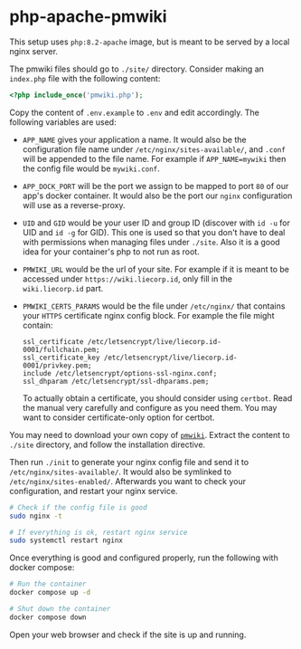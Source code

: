 # php-apache-pmwiki

This setup uses `php:8.2-apache` image, but is meant to be served by a local nginx server.

The pmwiki files should go to `./site/` directory.
Consider making an `index.php` file with the following content:

```php
<?php include_once('pmwiki.php');
```

Copy the content of `.env.example` to `.env` and edit accordingly.
The following variables are used:

- `APP_NAME` gives your application a name.
  It would also be the configuration file name under `/etc/nginx/sites-available/`, and `.conf` will be appended to the file name.
  For example if `APP_NAME=mywiki` then the config file would be `mywiki.conf`.
- `APP_DOCK_PORT` will be the port we assign to be mapped to port `80` of our app's docker container.
  It would also be the port our `nginx` configuration will use as a reverse-proxy.
- `UID` and `GID` would be your user ID and group ID (discover with `id -u` for UID and `id -g` for GID).
  This one is used so that you don't have to deal with permissions when managing files under `./site`.
  Also it is a good idea for your container's php to not run as root.
- `PMWIKI_URL` would be the url of your site.
  For example if it is meant to be accessed under `https://wiki.liecorp.id`, only fill in the `wiki.liecorp.id` part.
- `PMWIKI_CERTS_PARAMS` would be the file under `/etc/nginx/` that contains your `HTTPS` certificate nginx config block.
  For example the file might contain:

  ```
  ssl_certificate /etc/letsencrypt/live/liecorp.id-0001/fullchain.pem; 
  ssl_certificate_key /etc/letsencrypt/live/liecorp.id-0001/privkey.pem; 
  include /etc/letsencrypt/options-ssl-nginx.conf; 
  ssl_dhparam /etc/letsencrypt/ssl-dhparams.pem;
  ```

  To actually obtain a certificate, you should consider using `certbot`.
  Read the manual very carefully and configure as you need them.
  You may want to consider certificate-only option for certbot.

You may need to download your own copy of [`pmwiki`](https://www.pmwiki.org/wiki/PmWiki/Download).
Extract the content to `./site` directory, and follow the installation directive.

Then run `./init` to generate your nginx config file and send it to `/etc/nginx/sites-available/`.
It would also be symlinked to `/etc/nginx/sites-enabled/`.
Afterwards you want to check your configuration, and restart your nginx service.

```bash
# Check if the config file is good
sudo nginx -t

# If everything is ok, restart nginx service
sudo systemctl restart nginx
```

Once everything is good and configured properly, run the following with docker compose:

```bash
# Run the container
docker compose up -d

# Shut down the container
docker compose down
```

Open your web browser and check if the site is up and running.

